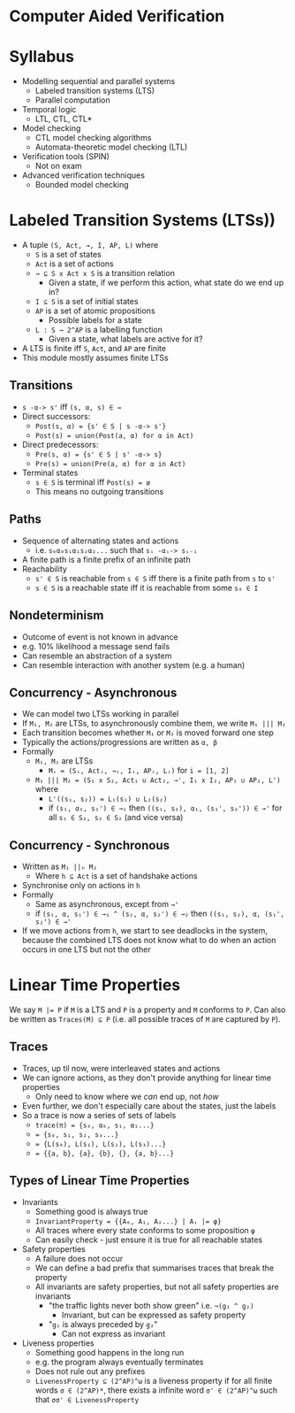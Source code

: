 # Computer Aided Verification

# Syllabus
- Modelling sequential and parallel systems
  - Labeled transition systems (LTS)
  - Parallel computation
- Temporal logic
  - LTL, CTL, CTL\*
- Model checking
  - CTL model checking algorithms
  - Automata-theoretic model checking (LTL)
- Verification tools (SPIN)
  - Not on exam
- Advanced verification techniques
  - Bounded model checking

# Labeled Transition Systems (LTSs))
- A tuple `(S, Act, →, I, AP, L)` where
  - `S` is a set of states
  - `Act` is a set of actions
  - `→ ⊆ S x Act x S` is a transition relation
    - Given a state, if we perform this action, what state do we end up in?
  - `I ⊆ S` is a set of initial states
  - `AP` is a set of atomic propositions
    - Possible labels for a state
  - `L : S → 2^AP` is a labelling function
    - Given a state, what labels are active for it?
- A LTS is finite iff  `S`, `Act`, and `AP` are finite
- This module mostly assumes finite LTSs

## Transitions
- `s -α-> s'` iff `(s, α, s) ∈ →`
- Direct successors:
  - `Post(s, α) = {s' ∈ S | s -α-> s'}`
  - `Post(s) = union(Post(a, α) for α in Act)`
- Direct predecessors:
  - `Pre(s, α) = {s' ∈ S | s' -α-> s}`
  - `Pre(s) = union(Pre(a, α) for α in Act)`
- Terminal states
  - `s ∈ S` is terminal iff `Post(s) = ø`
  - This means no outgoing transitions

## Paths
- Sequence of alternating states and actions
  - i.e. `s₀α₀s₁α₁s₂α₂...` such that `sᵢ -αᵢ-> sᵢ₋₁`
- A finite path is a finite prefix of an infinite path
- Reachability
  - `s' ∈ S` is reachable from `s ∈ S` iff there is a finite path from `s`
    to `s'`
  - `s ∈ S` is a reachable state iff it is reachable from some `s₀ ∈ I`

## Nondeterminism
- Outcome of event is not known in advance
- e.g. 10% likelihood a message send fails
- Can resemble an abstraction of a system
- Can resemble interaction with another system (e.g. a human)

## Concurrency - Asynchronous
- We can model two LTSs working in parallel
- If `M₁, M₂` are LTSs, to asynchronously combine them, we write `M₁ ||| M₂`
- Each transition becomes whether `M₁` or `M₂` is moved forward one step
- Typically the actions/progressions are written as `α, β`
- Formally
  - `M₁, M₂` are LTSs
    - `Mᵢ = (Sᵢ, Actᵢ, →ᵢ, Iᵢ, APᵢ, Lᵢ)` for `i = [1, 2]`
  - `M₁ ||| M₂ = (S₁ x S₂, Act₁ ∪ Act₂, →', I₁ x I₂, AP₁ ∪ AP₂, L')` where
    - `L'((s₁, s₂)) = L₁(s₁) ∪ L₂(s₂)`
    - if `(s₁, α₁, s₁') ∈ →₁` then `((s₁, s₂), α₁, (s₁', s₂')) ∈ →'` for all
      `s₁ ∈ S₂, s₂ ∈ S₂` (and vice versa)

## Concurrency - Synchronous
- Written as `M₁ ||ₕ M₂`
  - Where `h ⊆ Act` is a set of handshake actions
- Synchronise only on actions in `h`
- Formally
  - Same as asynchronous, except from `→'`
  - if `(s₁, α, s₁') ∈ →₁ ^ (s₂, α, s₂') ∈ →₂` then `((s₁, s₂), α, (s₁', s₂') ∈
    →'`
- If we move actions from `h`, we start to see deadlocks in the system, because
  the combined LTS does not know what to do when an action occurs in one LTS but
  not the other

# Linear Time Properties
We say `M |= P` if `M` is a LTS and `P` is a property and `M` conforms to `P`.
Can also be written as `Traces(M) ⊆ P` (i.e. all possible traces of `M` are
captured by `P`).

## Traces
- Traces, up til now, were interleaved states and actions
- We can ignore actions, as they don't provide anything for linear time
  properties
  - Only need to know where we *can* end up, not *how*
- Even further, we don't especially care about the states, just the labels
- So a trace is now a series of sets of labels
  - `trace(π) = {s₀, α₀, s₁, α₁...}`
  - `= {s₀, s₁, s₂, s₃...}`
  - `= {L(s₀), L(s₁), L(s₂), L(s₃)...}`
  - `= {{a, b}, {a}, {b}, {}, {a, b}...}`

## Types of Linear Time Properties
- Invariants
  - Something good is always true
  - `InvariantProperty = {{A₀, A₁, A₂...} | Aᵢ |= φ}`
  - All traces where every state conforms to some proposition `φ`
  - Can easily check - just ensure it is true for all reachable states
- Safety properties
  - A failure does not occur
  - We can define a bad prefix that summarises traces that break the property
  - All invariants are safety properties, but not all safety properties are
    invariants
    - "the traffic lights never both show green" i.e. `¬(g₁ ^ g₂)`
      - Invariant, but can be expressed as safety property
    - "`g₁` is always preceded by `g₂`"
      - Can not express as invariant
- Liveness properties
  - Something good happens in the long run
  - e.g. the program always eventually terminates
  - Does not rule out any prefixes
  - `LivenessProperty ⊆ (2^AP)^ω` is a liveness property if for all finite words
    `σ ∈ (2^AP)*`, there exists a infinite word `σ' ∈ (2^AP)^ω` such that `σσ' ∈
    LivenessProperty`

